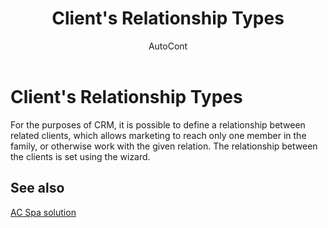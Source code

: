 ﻿---
    title: "Client's Relationship Types"
    author: AutoCont
    ms.date: 04/30/2018
    ms.topic: article
    ms.prod: dynamics-nav-2017
    ms.contentlocale: en
    ms.lasthandoff: 04/30/2018
---

# Client's Relationship Types

For the purposes of CRM, it is possible to define a relationship between related clients, which allows marketing to reach only one member in the family, or otherwise work with the given relation. The relationship between the clients is set using the wizard. 


## <a name="see-also"></a>See also
[AC Spa solution](ac-spa-solution.md)